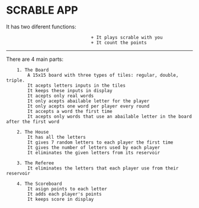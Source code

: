SCRABLE APP
======================================================================

It has two diferent functions:
    
                                    + It plays scrable with you
                                    + It count the points
----------------------------------------------------------------------

There are 4 main parts:

        1. The Board
            A 15x15 board with three types of tiles: regular, double, triple.
            It acepts letters inputs in the tiles
            It keeps these inputs in display
            It acepts only real words
            It only acepts abailable letter for the player
            It only acepts one word per player every round
            It accepts a word the first time
            It acepts only words that use an abailable letter in the board after the first word

        2. The House
            It has all the letters
            It gives 7 random letters to each player the first time
            It gives the number of letters used by each player
            It eliminates the given letters from its reservoir

        3. The Referee
            It eliminates the letters that each player use from their reservoir

        4. The Scoreboard
            It asign points to each letter
            It adds each player's points
            It keeps score in display

        


        
        

